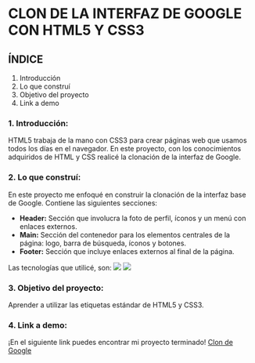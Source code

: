 # CLON DE LA INTERFAZ DE GOOGLE CON HTML5 Y CSS3

## ÍNDICE
1. Introducción
2. Lo que construí
3. Objetivo del proyecto
4. Link a demo

### 1. Introducción:
HTML5 trabaja de la mano con CSS3 para crear páginas web que usamos todos los días en el navegador. En este proyecto, con los conocimientos adquiridos de HTML y CSS realicé la clonación de la interfaz de Google.

### 2. Lo que construí:
En este proyecto me enfoqué en construir la clonación de la interfaz base de Google.
Contiene las siguientes secciones:
- **Header:** Sección que involucra la foto de perfil, íconos y un menú con enlaces externos.
- **Main:** Sección del contenedor para los elementos centrales de la página: logo, barra de búsqueda, íconos y botones.
- **Footer:** Sección que incluye enlaces externos al final de la página.

Las tecnologías que utilicé, son:
<img src="https://img.shields.io/badge/HTML5-E34F26?style=for-the-badge&logo=html5&logoColor=white" />
<img src="https://img.shields.io/badge/CSS3-1572B6?style=for-the-badge&logo=css3&logoColor=white" />

### 3. Objetivo del proyecto:
Aprender a utilizar las etiquetas estándar de HTML5 y CSS3.

### 4. Link a demo:
¡En el siguiente link puedes encontrar mi proyecto terminado! [Clon de Google](https://clondegoogle-eta.vercel.app/)
